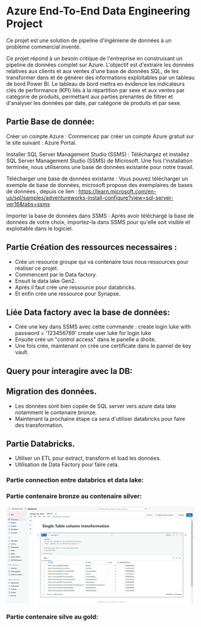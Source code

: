 # Azure End-To-End Data Engineering Project

Ce projet est une solution de pipeline d'ingénierie de données à un problème commercial inventé.

Ce projet répond à un besoin critique de l'entreprise en construisant un pipeline de données complet sur Azure. L'objectif est d'extraire les données relatives aux clients et aux ventes d'une base de données SQL, de les transformer dans et de générer des informations exploitables par un tableau de bord Power BI. Le tableau de bord mettra en évidence les indicateurs clés de performance (KPI) liés à la répartition par sexe et aux ventes par catégorie de produits, permettant aux parties prenantes de filtrer et d'analyser les données par date, par catégorie de produits et par sexe.

## Partie Base de donnée:

Créer un compte Azure : Commencez par créer un compte Azure gratuit sur le site suivant : Azure Portal.

Installer SQL Server Management Studio (SSMS) : Téléchargez et installez SQL Server Management Studio (SSMS) de Microsoft. Une fois l'installation terminée, nous utiliserons une base de données existante pour notre travail.

Télécharger une base de données existante : Vous pouvez télécharger un exemple de base de données, microsoft propose des exemplaires de bases de données , depuis ce lien : https://learn.microsoft.com/en-us/sql/samples/adventureworks-install-configure?view=sql-server-ver16&tabs=ssms

Importer la base de données dans SSMS : Après avoir téléchargé la base de données de votre choix, importez-la dans SSMS pour qu'elle soit visible et exploitable dans le logiciel.

## Partie Création des ressources necessaires :

- Crée un resource groupe qui va contenaire tous nous ressources pour réaliser ce projet.
- Commencent par le Data factory.
- Ensuit le data lake Gen2.
- Aprés il faut crée une ressource pour databricks.
- Et enfin crée une ressource pour Synapse.

## Liée Data factory avec la base de données:

- Crée une key dans SSMS avec cette commande :
  create login luke with password = '123456789'
  create user luke for login luke
- Ensuite crée un "control access" dans le panelle a droite.
- Une fois crée, maintenant on crée une certificate dans le pannel de key vault.

## Query pour interagire avec la DB:

<!-- SELECT 
s.name AS SchemaName, 
t.Name AS TableName
FROM sys.tables t
INNER JOIN sys.schemas s
ON t.schema_id = s.schema_id
WHERE s.name = 'SalesLT' -->

## Migration des données.

- Les données sont bien copée de SQL server vers azure data lake notamment le contenaire bronze.
- Maintenant la prochaine étape ca sera d'utiliser databricks pour faire des transformation.

## Partie Databricks.

- Utiliser un ETL pour extract, transform et load les données.
- Utilisation de Data Factory pour faire cela.

### Partie connection entre databrics et data lake:

### Partie contenaire bronze au contenaire silver:

![Description de l'image][def]

### Partie contenaire silve au gold:

[def]: Images/bronze_to_silver.png
